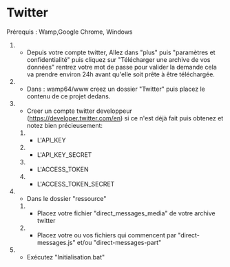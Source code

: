 # Twitter
Prérequis : Wamp,Google Chrome, Windows

1. - Depuis votre compte twitter, Allez dans "plus" puis "paramètres et confidentialité" puis cliquez sur  "Télécharger une archive de vos données" rentrez 
votre mot de passe pour valider la demande cela va prendre environ 24h avant qu'elle soit prête à être téléchargée.
2. - Dans : wamp64/www creez un dossier "Twitter" puis placez le contenu de ce projet dedans.
3. - Creer un compte twitter developpeur (https://developer.twitter.com/en)  si ce n'est déjà fait puis obtenez et notez bien précieusement: 
	1. - L'API_KEY 
	2. - L'API_KEY_SECRET
	3. - L'ACCESS_TOKEN
	4. - L'ACCESS_TOKEN_SECRET
  
4. - Dans le dossier "ressource"
	1. - Placez votre fichier "direct_messages_media" de votre archive twitter
	2. - Placez votre ou vos fichiers qui commencent par "direct-messages.js" et/ou "direct-messages-part"
    
 5. - Exécutez "Initialisation.bat" 

